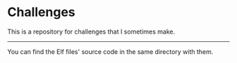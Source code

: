 # Challenges

This is a repository for challenges that I sometimes make.

------------------------------------------------------------------------

You can find the Elf files' source code in the same directory with them.
